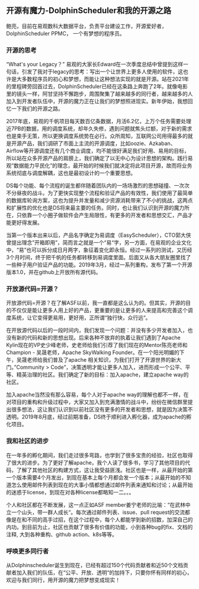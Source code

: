 ## 开源有魔力-DolphinScheduler和我的开源之路
  
  鲍亮，目前在易观数科大数据平台，负责平台建设工作，开源爱好者，DolphinScheduler PPMC， 一个有梦想的程序员。

### 开源的思考

  “What's your Legacy？” 易观的大家长Edward在一次季度总结中曾提到这样一句话，引发了我对于legacy的思考：写出一个让世界上更多人使用的软件，这也许是大多数程序员的初心和梦想，而能让这种想法实现的就是开源。站在2021年的里程碑旁回首过去，DolphinScheduler已经在这条路上奔跑了2年。就像电影里的镜头一样，阿甘坚持不懈跑步，周围聚集了越来越多的同行者，越来越多的人加入到开发者队伍中，开源的魔力正在让我们的梦想照进现实。新年伊始，我想回忆一下我们的开源之路。

  2017年底，易观的千帆项目每天数百亿条数据，月活6.2亿，上万个任务需要处理近7PB的数据，用的调度系统，却年久失修，遇到问题就焦头烂额，对于新的需求也是束手无策，所以更换调度系统势在必行。众所周知，互联网公司用得最多的就是开源产品，我们调研了市面上主流的开源调度，比如oozie、Azkaban、Airflow等开源调度还有几个商业调度，均不能很好满足我们好用、易用的目标，所以站在众多开源产品的肩膀上，我们确定了以无中心为设计思想的架构。践行易观”数据能力平民化”的理念，最开始的时候我们就决定将此项目开源，故而将业务系统彻底与调度解耦，这也是最初设计的一个重要思想。
  
  DS每个功能、每个流程的诞生都伴随着团队内的一场场激烈的思想碰撞、一次次不分昼夜的战斗。为了更快实现整个流程和验证产品的有效性，我们使用了最简单的数据库轮询方案，这也为提升并发量和减少资源消耗带来了不小的挑战，这两点和扩展性的优化也是DS将来最主要的任务。同时，也让我们认识到开源的魔力所在，只依靠一个小圈子做软件会产生局限性，有更多的开发者和思想交汇，产品才能更好得发展。

  当第一个版本出来以后，产品名字确定为易调度（EasyScheduler），CTO郭大侠曾提出理念”开箱即用”，简而言之就是一个“易“字，另一方面，在易观的企业文化中，“易”也可以拆分成日月两字，象征着变化即永恒。经过一系列的测试，又历经3个月时间，终于把千帆的任务都转移到易调度里面。后面又从各大朋友圈里找了一些种子用户验证产品的功能。2019年3月，经过一系列重构，发布了第一个开源版本1.0，并在github上开放所有源代码。

### 开放源代码=开源？

  开放源代码=开源？在了解ASF以前，我一直都是这么认为的。但其实，开源的目的不仅仅是能让更多人用上好的产品，更重要的是让更多的人来提高和完善这个调度系统，让它变得更易用，更好用，正所谓“独行快，众行远“。
  
  在开放源代码以后的一段时间内，我们发现一个问题：并没有多少开发者加入，也没有新的代码和新的思想出现。后来各种不放弃的执着让我们遇到了Apache Kylin现在的VP史少峰老师，史老师给我们引荐了我们现在的Mentor陈亮老师和Champion - 吴晟老师，Apache SkyWalking Founder。在一个阳光明媚的下午，吴晟老师给我们普及了apache 相关知识，为我们打开了开源世界的新大门。”Community > Code”，决策透明才能让更多人加入，进而形成一个公平、平等、精英治理的社区。我们确定了新的目标：加入apache，建立apache way的社区。
  
  加入apache当然没有那么容易，每个人对于apache way的理解也都不一样，在对项目的重构和升级过程中，大家又加入到充满激情的战斗中，纷纷在微信群里提出很多想法，这让我们认识到以前社区没有更多的开发者和思想，就是因为决策不透明。2019年8月底，经过前期准备，DS终于顺利进入孵化器，成为apache的孵化项目。

### 我和社区的进步

  在一年多的孵化期间，我们走过很多弯路，也学到了很多宝贵的经验，社区也取得了很大的进步。为了更好了解apache，我个人读了很多书，学习了其他项目的代码，了解了其他社区的构建方式，这让我受益匪浅。社区也是一样，从最开始的第一个版本需要4个月发出，到现在基本上每个月都会发一个版本；从最开始的不知道怎么使用邮件列表到现在的大事小情都想通过邮件列表来通知和讨论；从最开始的迷惑于license，到现在对各种license都略知一二。。。
  
  个人和社区都在不断发展，这一点正如ASF member姜宁老师的比喻：“在武林中立一个山头，带一群人成长“。每次通过邮件列表、issue、pull request的交流都像是在和不同的高手过招，在这个过程中，每个人都能学到新的招数，加深自己的内功。到目前为止，社区也贡献了很多有价值的功能，小到各种bug的fix、文档的注释, 大到各种重构、github action、k8s等等。

### 呼唤更多同行者

  从Dolphinscheduler诞生到现在，已经有超过150个代码贡献者和近50个文档贡献者加入我们的队伍，在“公平、开放、透明“的加持下，只要你怀有同样的初心，欢迎与我们同行，用开源的魔力把梦想变成现实！
